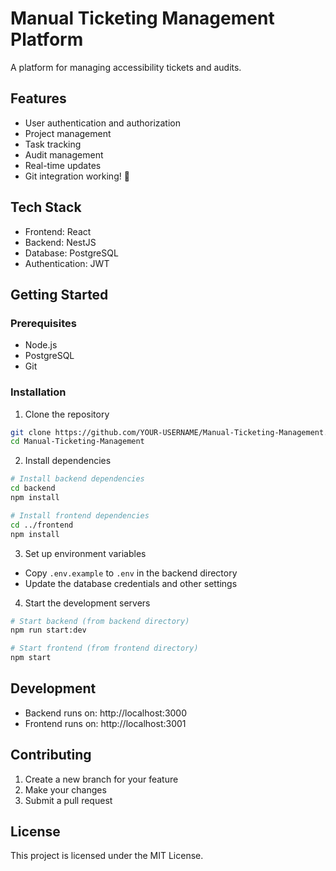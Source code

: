 # Manual Ticketing Management Platform

A platform for managing accessibility tickets and audits.

## Features

- User authentication and authorization
- Project management
- Task tracking
- Audit management
- Real-time updates
- Git integration working! 🎉

## Tech Stack

- Frontend: React
- Backend: NestJS
- Database: PostgreSQL
- Authentication: JWT

## Getting Started

### Prerequisites

- Node.js
- PostgreSQL
- Git

### Installation

1. Clone the repository
```bash
git clone https://github.com/YOUR-USERNAME/Manual-Ticketing-Management.git
cd Manual-Ticketing-Management
```

2. Install dependencies
```bash
# Install backend dependencies
cd backend
npm install

# Install frontend dependencies
cd ../frontend
npm install
```

3. Set up environment variables
- Copy `.env.example` to `.env` in the backend directory
- Update the database credentials and other settings

4. Start the development servers
```bash
# Start backend (from backend directory)
npm run start:dev

# Start frontend (from frontend directory)
npm start
```

## Development

- Backend runs on: http://localhost:3000
- Frontend runs on: http://localhost:3001

## Contributing

1. Create a new branch for your feature
2. Make your changes
3. Submit a pull request

## License

This project is licensed under the MIT License. 